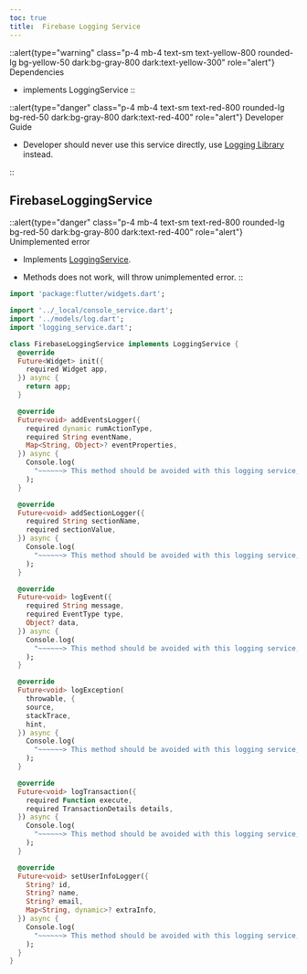 ```yaml
---
toc: true
title:  Firebase Logging Service
---
```



::alert{type="warning" class="p-4 mb-4 text-sm text-yellow-800 rounded-lg bg-yellow-50 dark:bg-gray-800 dark:text-yellow-300" role="alert"}
Dependencies   
- implements LoggingService
::

::alert{type="danger" class="p-4 mb-4 text-sm text-red-800 rounded-lg bg-red-50 dark:bg-gray-800 dark:text-red-400" role="alert"} 
Developer Guide

- Developer should never use this service directly, use [Logging Library](../logging_library.md) instead.

::

## FirebaseLoggingService

::alert{type="danger" class="p-4 mb-4 text-sm text-red-800 rounded-lg bg-red-50 dark:bg-gray-800 dark:text-red-400" role="alert"}
Unimplemented error
- Implements [LoggingService](./logging_service.md).

- Methods does not work, will throw unimplemented error.
::

```dart
import 'package:flutter/widgets.dart';

import '../_local/console_service.dart';
import '../models/log.dart';
import 'logging_service.dart';

class FirebaseLoggingService implements LoggingService {
  @override
  Future<Widget> init({
    required Widget app,
  }) async {
    return app;
  }

  @override
  Future<void> addEventsLogger({
    required dynamic rumActionType,
    required String eventName,
    Map<String, Object>? eventProperties,
  }) async {
    Console.log(
      "~~~~~~> This method should be avoided with this logging service, as it doesn't do anything",
    );
  }

  @override
  Future<void> addSectionLogger({
    required String sectionName,
    required sectionValue,
  }) async {
    Console.log(
      "~~~~~~> This method should be avoided with this logging service, as it doesn't do anything",
    );
  }

  @override
  Future<void> logEvent({
    required String message,
    required EventType type,
    Object? data,
  }) async {
    Console.log(
      "~~~~~~> This method should be avoided with this logging service, as it doesn't do anything",
    );
  }

  @override
  Future<void> logException(
    throwable, {
    source,
    stackTrace,
    hint,
  }) async {
    Console.log(
      "~~~~~~> This method should be avoided with this logging service, as it doesn't do anything",
    );
  }

  @override
  Future<void> logTransaction({
    required Function execute,
    required TransactionDetails details,
  }) async {
    Console.log(
      "~~~~~~> This method should be avoided with this logging service, as it doesn't do anything",
    );
  }

  @override
  Future<void> setUserInfoLogger({
    String? id,
    String? name,
    String? email,
    Map<String, dynamic>? extraInfo,
  }) async {
    Console.log(
      "~~~~~~> This method should be avoided with this logging service, as it doesn't do anything",
    );
  }
}

```
